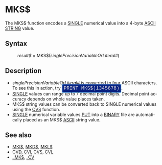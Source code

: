 <style>pre.codeide, pre.outputfixed, .outputcrt0 { background-color: #000 !important; color: #FFF !important; }</style><!DOCTYPE html>
<html class="client-nojs" dir="ltr" lang="en">
<head>
<title>MKS$ - QB64 Phoenix Edition Wiki</title>
</head>
<body class="mediawiki ltr sitedir-ltr mw-hide-empty-elt ns-0 ns-subject page-MKS rootpage-MKS skin-vector action-view skin-vector-legacy vector-feature-language-in-header-enabled vector-feature-language-in-main-page-header-disabled vector-feature-language-alert-in-sidebar-disabled vector-feature-sticky-header-disabled vector-feature-sticky-header-edit-disabled vector-feature-table-of-contents-disabled vector-feature-visual-enhancement-next-disabled">
<div class="mw-body" id="content" role="main">
<a id="top"></a>
<h1 class="firstHeading mw-first-heading" id="firstHeading"><span class="mw-page-title-main">MKS$</span></h1>
<div class="vector-body" id="bodyContent">
<div class="mw-body-content mw-content-ltr" dir="ltr" id="mw-content-text" lang="en"><div class="mw-parser-output"><p>The <a class="mw-selflink selflink">MKS$</a> function encodes a <a href="SINGLE" title="SINGLE">SINGLE</a> numerical value into a 4-byte <a href="ASCII" title="ASCII">ASCII</a> <a href="STRING" title="STRING">STRING</a> value.
</p>
<h2><span class="mw-headline" id="Syntax">Syntax</span></h2>
<dl><dd><i>result$</i> = <a class="mw-selflink selflink">MKS$</a>(<i>singlePrecisionVariableOrLiteral#</i>)</dd></dl>
<p>
</p>
<h2><span class="mw-headline" id="Description">Description</span></h2>
<ul><li><i>singlePrecisionVariableOrLiteral#</i> is converted to four ASCII characters. To see this in action, try <span style="border: 2px solid #87cefa; border-radius: 4px; padding: 4px; font-family: Courier New, monospace, Courier; font-size: 16px; white-space: nowrap; background: #082080; color: #e2e2e2;">PRINT MKS$(1345678)</span>.</li>
<li><a href="SINGLE" title="SINGLE">SINGLE</a> values can range up to 7 decimal point digits. Decimal point accuracy depends on whole value places taken.</li>
<li><a class="mw-selflink selflink">MKS$</a> string values can be converted back to SINGLE numerical values using the <a href="CVS" title="CVS">CVS</a> function.</li>
<li><a href="SINGLE" title="SINGLE">SINGLE</a> numerical variable values <a href="PUT" title="PUT">PUT</a> into a <a class="mw-redirect" href="BINARY" title="BINARY">BINARY</a> file are automatically placed as an <a class="mw-selflink selflink">MKS$</a> <a href="ASCII" title="ASCII">ASCII</a> string value.</li></ul>
<p>
</p>
<h2><span class="mw-headline" id="See_also">See also</span></h2>
<ul><li><a href="MKI$" title="MKI$">MKI$</a>, <a href="MKD$" title="MKD$">MKD$</a>, <a href="MKL$" title="MKL$">MKL$</a></li>
<li><a href="CVD" title="CVD">CVD</a>, <a href="CVI" title="CVI">CVI</a>, <a href="CVS" title="CVS">CVS</a>, <a href="CVL" title="CVL">CVL</a></li>
<li><a href="MK$" title="MK$">_MK$</a>, <a href="CV" title="CV">_CV</a></li></ul>
<p>
</p>
<!-- 
NewPP limit report
Cached time: 20240715061344
Cache expiry: 86400
Reduced expiry: false
Complications: [show‐toc]
CPU time usage: 0.020 seconds
Real time usage: 0.029 seconds
Preprocessor visited node count: 29/1000000
Post‐expand include size: 833/2097152 bytes
Template argument size: 73/2097152 bytes
Highest expansion depth: 3/100
Expensive parser function count: 0/100
Unstrip recursion depth: 0/20
Unstrip post‐expand size: 0/5000000 bytes
-->
<!--
Transclusion expansion time report (%,ms,calls,template)
100.00%   18.789      1 -total
 23.44%    4.405      1 Template:PageSyntax
 12.64%    2.375      1 Template:InlineCodeEnd
 12.18%    2.289      1 Template:InlineCode
 12.10%    2.274      3 Template:Parameter
 11.92%    2.239      1 Template:PageSeeAlso
 11.71%    2.200      1 Template:PageDescription
 10.19%    1.915      1 Template:PageNavigation
-->
<!-- Saved in parser cache with key qb64pnix_mw19894-mwmb_:pcache:idhash:538-0!canonical and timestamp 20240715061344 and revision id 632.
 -->
</div>
</div>
</div>
</div>
</body>
</html>